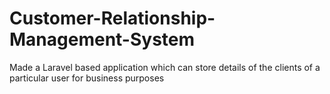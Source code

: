 # Customer-Relationship-Management-System
Made a Laravel based application which can store details of the clients of a particular user for business purposes
